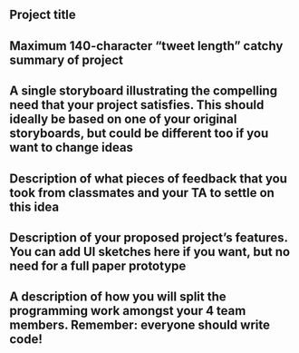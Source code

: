 ## Project title
## Maximum 140-character “tweet length” catchy summary of project
## A single storyboard illustrating the compelling need that your project satisfies. This should ideally be based on one of your original storyboards, but could be different too if you want to change ideas
## Description of what pieces of feedback that you took from classmates and your TA to settle on this idea
## Description of your proposed project’s features. You can add UI sketches here if you want, but no need for a full paper prototype
## A description of how you will split the programming work amongst your 4 team members. Remember: everyone should write code!
